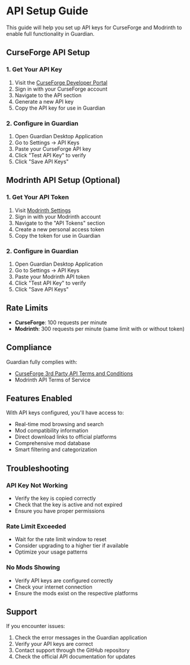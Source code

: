 # API Setup Guide

This guide will help you set up API keys for CurseForge and Modrinth to enable full functionality in Guardian.

## CurseForge API Setup

### 1. Get Your API Key
1. Visit the [CurseForge Developer Portal](https://docs.curseforge.com/#authentication)
2. Sign in with your CurseForge account
3. Navigate to the API section
4. Generate a new API key
5. Copy the API key for use in Guardian

### 2. Configure in Guardian
1. Open Guardian Desktop Application
2. Go to Settings → API Keys
3. Paste your CurseForge API key
4. Click "Test API Key" to verify
5. Click "Save API Keys"

## Modrinth API Setup (Optional)

### 1. Get Your API Token
1. Visit [Modrinth Settings](https://modrinth.com/settings/tokens)
2. Sign in with your Modrinth account
3. Navigate to the "API Tokens" section
4. Create a new personal access token
5. Copy the token for use in Guardian

### 2. Configure in Guardian
1. Open Guardian Desktop Application
2. Go to Settings → API Keys
3. Paste your Modrinth API token
4. Click "Test API Key" to verify
5. Click "Save API Keys"

## Rate Limits

- **CurseForge**: 100 requests per minute
- **Modrinth**: 300 requests per minute (same limit with or without token)

## Compliance

Guardian fully complies with:
- [CurseForge 3rd Party API Terms and Conditions](https://support.curseforge.com/en/support/solutions/articles/9000207405-curse-forge-3rd-party-api-terms-and-conditions)
- Modrinth API Terms of Service

## Features Enabled

With API keys configured, you'll have access to:
- Real-time mod browsing and search
- Mod compatibility information
- Direct download links to official platforms
- Comprehensive mod database
- Smart filtering and categorization

## Troubleshooting

### API Key Not Working
- Verify the key is copied correctly
- Check that the key is active and not expired
- Ensure you have proper permissions

### Rate Limit Exceeded
- Wait for the rate limit window to reset
- Consider upgrading to a higher tier if available
- Optimize your usage patterns

### No Mods Showing
- Verify API keys are configured correctly
- Check your internet connection
- Ensure the mods exist on the respective platforms

## Support

If you encounter issues:
1. Check the error messages in the Guardian application
2. Verify your API keys are correct
3. Contact support through the GitHub repository
4. Check the official API documentation for updates
